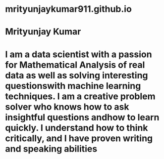# mrityunjaykumar911.github.io
# Mrityunjay Kumar
# I am a data scientist with a passion for Mathematical Analysis of real data as well as solving interesting questionswith machine learning techniques. I am a creative problem solver who knows how to ask insightful questions andhow to learn quickly. I understand how to think critically, and I have proven writing and speaking abilities
